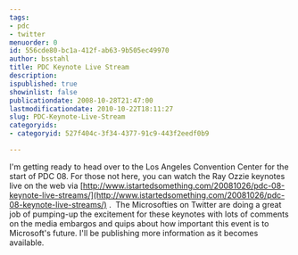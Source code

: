 ```yaml
---
tags:
- pdc
- twitter
menuorder: 0
id: 556cde80-bc1a-412f-ab63-9b505ec49970
author: bsstahl
title: PDC Keynote Live Stream
description: 
ispublished: true
showinlist: false
publicationdate: 2008-10-28T21:47:00
lastmodificationdate: 2010-10-22T18:11:27
slug: PDC-Keynote-Live-Stream
categoryids:
- categoryid: 527f404c-3f34-4377-91c9-443f2eedf0b9

---
```

I'm getting ready to head over to the Los Angeles Convention Center for the start of PDC 08. For those not here, you can watch the Ray Ozzie keynotes live on the web via [http://www.istartedsomething.com/20081026/pdc-08-keynote-live-streams/](http://www.istartedsomething.com/20081026/pdc-08-keynote-live-streams/) .  The Microsofties on Twitter are doing a great job of pumping-up the excitement for these keynotes with lots of comments on the media embargos and quips about how important this event is to Microsoft's future. I'll be publishing more information as it becomes available.  
